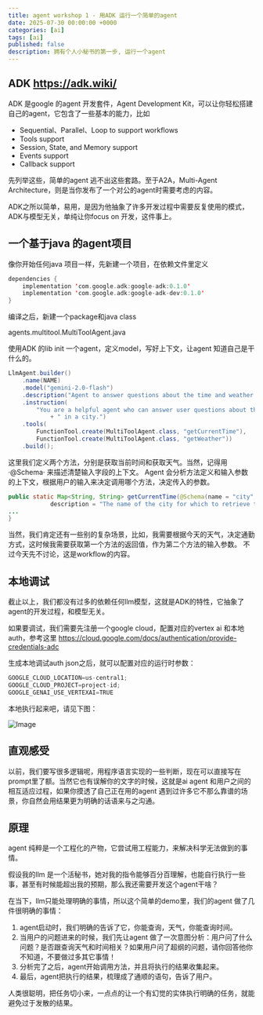 ```yaml
---
title: agent workshop 1 - 用ADK 运行一个简单的agent
date: 2025-07-30 00:00:00 +0000
categories: [ai]
tags: [ai]
published: false
description: 拥有个人小秘书的第一步, 运行一个agent
---
```


## ADK https://adk.wiki/

ADK 是google 的agent 开发套件，Agent Development Kit，可以让你轻松搭建自己的agent，它包含了一些基本的能力，比如
- Sequential、Parallel、Loop to support workflows
- Tools support
- Session, State, and Memory support
- Events support
- Callback support

先列举这些，简单的agent 逃不出这些套路。至于A2A，Multi-Agent Architecture，则是当你发布了一个对公的agent时需要考虑的内容。

ADK之所以简单，易用，是因为他抽象了许多开发过程中需要反复使用的模式，ADK与模型无关，单纯让你focus on 开发，这件事上。

## 一个基于java 的agent项目

像你开始任何java 项目一样，先新建一个项目，在依赖文件里定义

```kotlin
dependencies {
    implementation 'com.google.adk:google-adk:0.1.0'
    implementation 'com.google.adk:google-adk-dev:0.1.0'
}
```

编译之后，新建一个package和java class

agents.multitool.MultiToolAgent.java

使用ADK 的lib init 一个agent，定义model，写好上下文，让agent 知道自己是干什么的。

```java
LlmAgent.builder()
    .name(NAME)
    .model("gemini-2.0-flash")
    .description("Agent to answer questions about the time and weather in a city.")
    .instruction(
        "You are a helpful agent who can answer user questions about the time and weather"
            + " in a city.")
    .tools(
        FunctionTool.create(MultiToolAgent.class, "getCurrentTime"),
        FunctionTool.create(MultiToolAgent.class, "getWeather"))
    .build();
```
这里我们定义两个方法，分别是获取当前时间和获取天气。当然，记得用·@Schema· 来描述清楚输入字段的上下文。
Agent 会分析方法定义和输入参数的上下文，根据用户的输入来决定调用哪个方法，决定传入的参数。

```java
public static Map<String, String> getCurrentTime(@Schema(name = "city",
            description = "The name of the city for which to retrieve the current time") String city) {
...
}
```

当然，我们肯定还有一些别的复杂场景，比如，我需要根据今天的天气，决定通勤方式，这时候我需要获取第一个方法的返回值，作为第二个方法的输入参数。
不过今天先不讨论，这是workflow的内容。

## 本地调试

截止以上，我们都没有过多的依赖任何llm模型，这就是ADK的特性，它抽象了agent的开发过程，和模型无关。

如果要调试，我们需要先注册一个google cloud，配置对应的vertex ai 和本地auth，参考这里
https://cloud.google.com/docs/authentication/provide-credentials-adc

生成本地调试auth json之后，就可以配置对应的运行时参数：
```java
GOOGLE_CLOUD_LOCATION=us-central1;
GOOGLE_CLOUD_PROJECT=project-id;
GOOGLE_GENAI_USE_VERTEXAI=TRUE
```
本地执行起来吧，请见下图：

![Image](/2025-07-30-agent-workshop-1/1.jpg)

## 直观感受
以前，我们要写很多逻辑呢，用程序语言实现的一些判断，现在可以直接写在prompt里了额。当然它也有误解你的文字的时候，这就是ai agent 和用户之间的相互适应过程，如果你摸透了自己正在用的agent 遇到过许多它不那么靠谱的场景，你自然会用结果更为明确的话语来与之沟通。

## 原理

agent 纯粹是一个工程化的产物，它尝试用工程能力，来解决科学无法做到的事情。

假设我的llm 是一个活秘书，她对我的指令能够百分百理解，也能自行执行一些事，甚至有时候能超出我的预期，那么我还需要开发这个agent干啥？

在当下，llm只能处理明确的事情，所以这个简单的demo里，我们的agent 做了几件很明确的事情：
1. agent启动时，我们明确的告诉了它，你能查询，天气，你能查询时间。
2. 当用户的问题进来的时候，我们先让agent 做了一次意图分析：用户问了什么问题？是否跟查询天气和时间相关？如果用户问了超纲的问题，请你回答他你不知道，不要做过多其它事情！
3. 分析完了之后，agent开始调用方法，并且将执行的结果收集起来。
4. 最后，agent把执行的结果，梳理成了通顺的语句，告诉了用户。

人类很聪明，把任务切小来，一点点的让一个有幻觉的实体执行明确的任务，就能避免过于发散的结果。